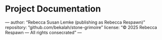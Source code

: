# Project Documentation

—
author: “Rebecca Susan Lemke (publishing as Rebecca Respawn)”
repository: “github.com/bekalah/stone-grimoire”
license: “© 2025 Rebecca Respawn — All rights consecrated”
—
